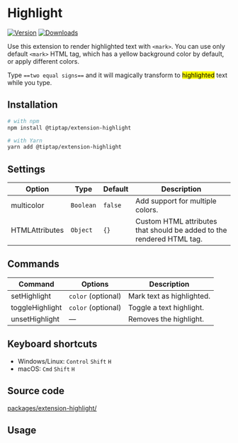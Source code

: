 # Highlight
[![Version](https://img.shields.io/npm/v/@tiptap/extension-highlight.svg?label=version)](https://www.npmjs.com/package/@tiptap/extension-highlight)
[![Downloads](https://img.shields.io/npm/dm/@tiptap/extension-highlight.svg)](https://npmcharts.com/compare/@tiptap/extension-highlight?minimal=true)

Use this extension to render highlighted text with `<mark>`. You can use only default `<mark>` HTML tag, which has a yellow background color by default, or apply different colors.

Type `==two equal signs==` and it will magically transform to <mark>highlighted</mark> text while you type.

## Installation
```bash
# with npm
npm install @tiptap/extension-highlight

# with Yarn
yarn add @tiptap/extension-highlight
```

## Settings
| Option         | Type      | Default | Description                                                           |
| -------------- | --------- | ------- | --------------------------------------------------------------------- |
| multicolor     | `Boolean` | `false` | Add support for multiple colors.                                      |
| HTMLAttributes | `Object`  | `{}`    | Custom HTML attributes that should be added to the rendered HTML tag. |

## Commands
| Command         | Options            | Description               |
| --------------- | ------------------ | ------------------------- |
| setHighlight    | `color` (optional) | Mark text as highlighted. |
| toggleHighlight | `color` (optional) | Toggle a text highlight.  |
| unsetHighlight  | —                  | Removes the highlight.    |

## Keyboard shortcuts
* Windows/Linux: `Control`&nbsp;`Shift`&nbsp;`H`
* macOS: `Cmd`&nbsp;`Shift`&nbsp;`H`

## Source code
[packages/extension-highlight/](https://github.com/ueberdosis/tiptap-next/blob/main/packages/extension-highlight/)

## Usage
<demo name="Marks/Highlight" highlight="3-8,48,67" />

